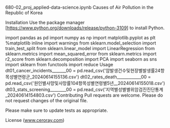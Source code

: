 680-02_proj_applied-data-science.ipynb
Causes of Air Pollution in the Republic of Korea

Installation
Use the package manager [https://www.python.org/downloads/release/python-3109] to install Python.

import pandas as pd
import numpy as np
import matplotlib.pyplot as plt
%matplotlib inline
import warnings
from sklearn.model_selection import train_test_split
from sklearn.linear_model import LinearRegression
from sklearn.metrics import mean_squared_error
from sklearn.metrics import r2_score
from sklearn.decomposition import PCA
import seaborn as sns
import sklearn
from functools import reduce
Usage
dt01_cancer_incidents_______00 = pd.read_csv('암발생건수및현장별발생률24항목성별연령군_20240614155136.csv')
dt02_rates_death____________00 = pd.read_csv('원인별사망및사망률104항목성별연령별5년__20240614155018.csv')
dt03_stats_screening________00 = pd.read_csv('지역별성별별위암검진진단통계_20240614154803.csv')
Contributing
Pull requests are welcome. Please do not request changes of the original file.

Please make sure to update tests as appropriate.

License
(www.ceroray.com)
